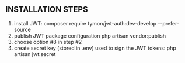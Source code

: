 ## INSTALLATION STEPS

1. install JWT: composer require tymon/jwt-auth:dev-develop --prefer-source
2. publish JWT package configuration php artisan vendor:publish
3. choose option #8 in step #2
4. create secret key (stored in .env) used to sign the JWT tokens: php artisan jwt:secret
